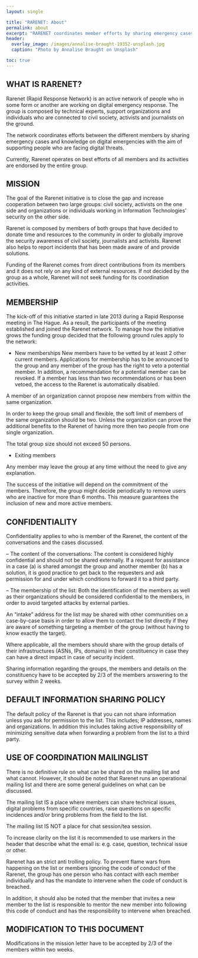 ```yaml
---
layout: single

title: "RARENET: About"
permalink: about
excerpt: "RARENET coordinates member efforts by sharing emergency cases and knowledge on digital emergencies"
header:
  overlay_image: /images/annalise-braught-19352-unsplash.jpg
  caption: "Photo by Annalise Braught on Unsplash"

toc: true
---
```


## WHAT IS RARENET?

Rarenet (Rapid Response Network) is an active network of people who in some form or another are working on digital emergency response. The group is composed by technical experts, support organizations and individuals who are connected to civil society, activists and journalists on the ground.

The network coordinates efforts between the different members by sharing emergency cases and knowledge on digital emergencies with the aim of supporting people who are facing digital threats.

Currently, Rarenet operates on best efforts of all members and its activities are endorsed by the entire group.

## MISSION

The goal of the Rarenet initiative is to close the gap and increase cooperation between two large groups: civil society, activists on the one side and organizations or individuals working in Information Technologies’ security on the other side.

Rarenet is composed by members of both groups that have decided to donate time and resources to the community in order to globally improve the security awareness of civil society, journalists and activists. Rarenet also helps to report incidents that has been made aware of and provide solutions.

Funding of the Rarenet comes from direct contributions from its members and it does not rely on any kind of external resources. If not decided by the group as a whole, Rarenet will not seek funding for its coordination activities.

## MEMBERSHIP

The kick-off of this initiative started in late 2013 during a Rapid Response meeting in The Hague. As a result, the participants of the meeting established and joined the Rarenet network. To manage how the initiative grows the funding group decided that the following ground rules apply to the network:

* New memberships
New members have to be vetted by at least 2 other current members. Applications for membership has to be announced to the group and any member of the group has the right to veto a potential member. In addition, a recommendation for a potential member can be revoked. If a member has less than two recommendations or has been vetoed, the access to the Rarenet is automatically disabled.

A member of an organization cannot propose new members from within the same organization.

In order to keep the group small and flexible, the soft limit of members of the same organization should be two. Unless the organization can prove the additional benefits to the Rarenet of having more then two people from one single organization.

The total group size should not exceed 50 persons.

* Exiting members

Any member may leave the group at any time without the need to give any explanation.

The success of the initiative will depend on the commitment of the members. Therefore, the group might decide periodically to remove users who are inactive for more than 6 months. This measure guarantees the inclusion of new and more active members.

## CONFIDENTIALITY

Confidentiality applies to who is member of the Rarenet, the content of the conversations and the cases discussed.

– The content of the conversations:
The content is considered highly confidential and should not be shared externally. If a request for assistance in a case (a) is shared amongst the group and another member (b) has a solution, it is good practice to get back to the requesters and ask permission for and under which conditions to forward it to a third party.

– The membership of the list:
Both the identification of the members as well as their organizations should be considered confidential to the members, in order to avoid targeted attacks by external parties.

An “intake” address for the list may be shared with other communities on a case-by-case basis in order to allow them to contact the list directly if they are aware of something targeting a member of the group (without having to know exactly the target).

Where applicable, all the members should share with the group details of their infrastructures (ASNs, IPs, domains) in their constituency in case they can have a direct impact in case of security incident.

Sharing information regarding the groups, the members and details on the constituency have to be accepted by 2/3 of the members answering to the survey within 2 weeks.

## DEFAULT INFORMATION SHARING POLICY

The default policy of the Rarenet is that you can not share information unless you ask for permission to the list. This includes; IP addresses, names and organizations. In addition this includes taking active responsibility of minimizing sensitive data when forwarding a problem from the list to a third party.

## USE OF COORDINATION MAILINGLIST

There is no definitive rule on what can be shared on the mailing list and what cannot. However, it should be noted that Rarenet runs an operational mailing list and there are some general guidelines on what can be discussed.

The mailing list IS a place where members can share technical issues, digital problems from specific countries, raise questions on specific incidences and/or bring problems from the field to the list.

The mailing list IS NOT a place for chat session/tea session.

To increase clarity on the list it is recommended to use markers in the header that describe what the email is: e.g. case, question, technical issue or other.

Rarenet has an strict anti trolling policy. To prevent flame wars from happening on the list or members ignoring the code of conduct of the Rarenet, the group has one person who has contact with each member individually and has the mandate to intervene when the code of conduct is breached.

In addition, it should also be noted that the member that invites a new member to the list is responsible to mentor the new member into following this code of conduct and has the responsibility to intervene when breached.

## MODIFICATION TO THIS DOCUMENT

Modifications in the mission letter have to be accepted by 2/3 of the members within two weeks.
